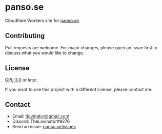 # panso.se

Cloudflare Workers site for [panso.se](https://panso.se).

## Contributing

Pull requests are welcome. For major changes, please open an issue first to discuss what you would like to change.

## License

[GPL-3.0](https://choosealicense.com/licenses/gpl-3.0/) or later.

If you want to use this project with a different license, please contact me.

## Contact

- Email: [tlovinator@gmail.com](mailto:tlovinator@gmail.com)
- Discord: TheLovinator#9276
- Send an issue: [panso.se/issues](https://github.com/TheLovinator1/panso.se/issues)
